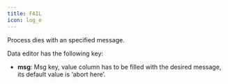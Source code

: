 ```yaml
---
title: FAIL
icon: log_e
---
```


Process dies with an specified message.

Data editor has the following key:

- **msg**: Msg key, value column has to be filled with the desired message, its default value is ‘abort here’.
